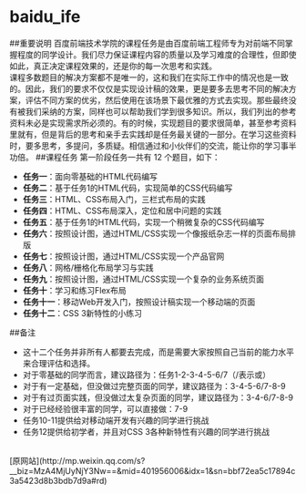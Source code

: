 # baidu_ife
##重要说明
百度前端技术学院的课程任务是由百度前端工程师专为对前端不同掌握程度的同学设计。我们尽力保证课程内容的质量以及学习难度的合理性，但即使如此，真正决定课程效果的，还是你的每一次思考和实践。
<br />
课程多数题目的解决方案都不是唯一的，这和我们在实际工作中的情况也是一致的。因此，我们的要求不仅仅是实现设计稿的效果，更是要多去思考不同的解决方案，评估不同方案的优劣，然后使用在该场景下最优雅的方式去实现。那些最终没有被我们采纳的方案，同样也可以帮助我们学到很多知识。所以，我们列出的参考资料未必是实现需求所必须的。有的时候，实现题目的要求很简单，甚至参考资料里就有，但是背后的思考和亲手去实践却是任务最关键的一部分。在学习这些资料时，要多思考，多提问，多质疑。相信通过和小伙伴们的交流，能让你的学习事半功倍。
##课程任务
第一阶段任务一共有 12 个题目，如下：
- **任务一**：面向零基础的HTML代码编写
- **任务二**：基于任务1的HTML代码，实现简单的CSS代码编写
- **任务三**：HTML、CSS布局入门，三栏式布局的实践
- **任务四**：HTML、CSS布局深入，定位和居中问题的实践
- **任务五**：基于任务1的HTML代码，实现一个稍微复杂的CSS代码编写
- **任务六**：按照设计图，通过HTML/CSS实现一个像报纸杂志一样的页面布局排版
- **任务七**：按照设计图，通过HTML/CSS实现一个产品官网
- **任务八**：网格/栅格化布局学习与实践
- **任务九**：按照设计图，通过HTML/CSS实现一个复杂的业务系统页面
- **任务十**：学习和练习Flex布局
- **任务十一**：移动Web开发入门，按照设计稿实现一个移动端的页面
- **任务十二**：CSS 3新特性的小练习

##备注
- 这十二个任务并非所有人都要去完成，而是需要大家按照自己当前的能力水平来合理评估和选择。
- 对于零基础的同学而言，建议路径为：任务1-2-3-4-5-6/7（/表示或）
- 对于有一定基础，但没做过完整页面的同学，建议路径为：3-4-5-6/7-8-9
- 对于有过页面实践，但没做过太复杂页面的同学，建议路径为：3-4-6/7-8-9
- 对于已经经验很丰富的同学，可以直接做：7-9
- 任务10-11提供给对移动端开发有兴趣的同学进行挑战
- 任务12提供给初学者，并且对CSS 3各种新特性有兴趣的同学进行挑战
<br />
[原网站](http://mp.weixin.qq.com/s?__biz=MzA4MjUyNjY3Nw==&mid=401956006&idx=1&sn=bbf72ea5c17894c3a5423d8b3bdb7d9a#rd)
